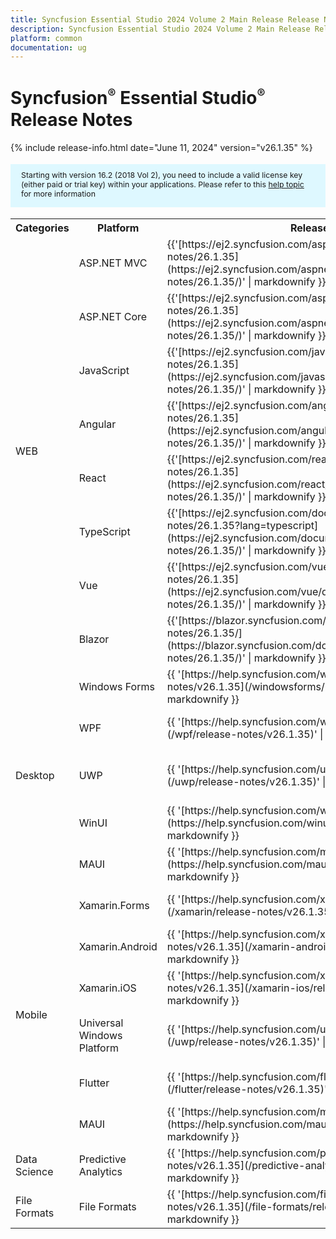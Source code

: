```yaml
---
title: Syncfusion Essential Studio 2024 Volume 2 Main Release Release Notes  
description: Syncfusion Essential Studio 2024 Volume 2 Main Release Release Notes  
platform: common
documentation: ug
---
```


# Syncfusion<sup style="font-size:70%">&reg;</sup> Essential Studio<sup style="font-size:70%">&reg;</sup>  Release Notes  

{% include release-info.html date="June 11, 2024"   version="v26.1.35" %} 

<style>
#license {
    font-size: .88em!important;
margin-top: 1.5em;     margin-bottom: 1.5em;
    background-color: #def8ff;
    padding: 10px 17px 14px;
}
</style>

<div id="license">
Starting with version 16.2 (2018 Vol 2), you need to include a valid license key (either paid or trial key) within your applications. 
Please refer to this <a href="/common/essential-studio/licensing/license-key">help topic</a> for more information 
</div>



<table>
<tr>
<th>
Categories</th><th>
Platform</th><th>
Release Notes</th><th>
Read Me</th></tr>
<tr>
<td rowspan="8">
WEB 
</td>
<td>
ASP.NET MVC
</td>
<td>{{'[https://ej2.syncfusion.com/aspnetmvc/documentation/release-notes/26.1.35](https://ej2.syncfusion.com/aspnetmvc/documentation/release-notes/26.1.35/)' | markdownify }}
</td>
<td>{{'[http://files2.syncfusion.com/Installs/v26.1.35/ReadMe/web/ASPMVC.html](http://files2.syncfusion.com/Installs/v26.1.35/ReadMe/web/ASPMVC.html)' | markdownify }}
</td>
</tr>
<tr>
<td>
ASP.NET Core	
</td>
<td>{{'[https://ej2.syncfusion.com/aspnetcore/documentation/release-notes/26.1.35](https://ej2.syncfusion.com/aspnetcore/documentation/release-notes/26.1.35/)' | markdownify }}
</td>
<td>{{'[http://files2.syncfusion.com/Installs/v26.1.35/ReadMe/web/ASPNETCORE.html](http://files2.syncfusion.com/Installs/v26.1.35/ReadMe/web/ASPNETCORE.html)' | markdownify }}
</td>
</tr>
<tr>
<td>
JavaScript
</td>
<td>{{'[https://ej2.syncfusion.com/javascript/documentation/release-notes/26.1.35](https://ej2.syncfusion.com/javascript/documentation/release-notes/26.1.35/)' | markdownify }}
</td>
<td>{{'[http://files2.syncfusion.com/Installs/v26.1.35/ReadMe/web/JavaScript.html](http://files2.syncfusion.com/Installs/v26.1.35/ReadMe/web/JavaScript.html)' | markdownify }}
</td>
</tr>
<tr>
<td>
Angular
</td>
<td>{{'[https://ej2.syncfusion.com/angular/documentation/release-notes/26.1.35](https://ej2.syncfusion.com/angular/documentation/release-notes/26.1.35/)' | markdownify }}
</td>
<td>{{'[http://files2.syncfusion.com/Installs/v26.1.35/ReadMe/web/Angular.html](http://files2.syncfusion.com/Installs/v26.1.35/ReadMe/web/Angular.html)' | markdownify }}
</td>
</tr>
<tr>
<td>
React
</td>
<td>{{'[https://ej2.syncfusion.com/react/documentation/release-notes/26.1.35](https://ej2.syncfusion.com/react/documentation/release-notes/26.1.35/)' | markdownify }}
</td>
<td>{{'[http://files2.syncfusion.com/Installs/v26.1.35/ReadMe/web/React.html](http://files2.syncfusion.com/Installs/v26.1.35/ReadMe/web/React.html)' | markdownify }}
</td>
</tr>
<tr>
<td>
TypeScript
</td>
<td>{{'[https://ej2.syncfusion.com/documentation/release-notes/26.1.35?lang=typescript](https://ej2.syncfusion.com/documentation/release-notes/26.1.35/)' | markdownify }}
</td>
<td>{{'[http://files2.syncfusion.com/Installs/v26.1.35/ReadMe/web/TypeScript.html](http://files2.syncfusion.com/Installs/v26.1.35/ReadMe/web/TypeScript.html)' | markdownify }}
</td>
</tr>
<tr>
<td>
Vue
</td>
<td>{{'[https://ej2.syncfusion.com/vue/documentation/release-notes/26.1.35](https://ej2.syncfusion.com/vue/documentation/release-notes/26.1.35/)' | markdownify }}
</td>
<td>{{'[http://files2.syncfusion.com/Installs/v26.1.35/ReadMe/web/Vue.html](http://files2.syncfusion.com/Installs/v26.1.35/ReadMe/web/Vue.html)' | markdownify }}
</td>
</tr>
<tr>
<td>
Blazor
</td>
<td>{{'[https://blazor.syncfusion.com/documentation/release-notes/26.1.35/](https://blazor.syncfusion.com/documentation/release-notes/26.1.35/)' | markdownify }}
</td>
<td>{{'[http://files2.syncfusion.com/Installs/v26.1.35/ReadMe/web/Blazor.html](http://files2.syncfusion.com/Installs/v26.1.35/ReadMe/web/Blazor.html)' | markdownify }}
</td>
</tr>
<tr>
<td rowspan="5">
Desktop
</td>
<td>
Windows Forms
</td>
<td>{{ '[https://help.syncfusion.com/windowsforms/release-notes/v26.1.35](/windowsforms/release-notes/v26.1.35)' | markdownify }}
</td>
<td>{{ '[http://files2.syncfusion.com/Installs/v26.1.35/ReadMe/WindowsForms.html](http://files2.syncfusion.com/Installs/v26.1.35/ReadMe/WindowsForms.html)' | markdownify }}
</td>
</tr>
<tr>
<td>
WPF
</td>
<td>{{ '[https://help.syncfusion.com/wpf/release-notes/v26.1.35](/wpf/release-notes/v26.1.35)' | markdownify }}
</td>
<td>{{ '[http://files2.syncfusion.com/Installs/v26.1.35/ReadMe/WPF.html](http://files2.syncfusion.com/Installs/v26.1.35/ReadMe/WPF.html)' | markdownify }}
</td>
</tr>
<tr>
<td>
UWP
</td>
<td>{{ '[https://help.syncfusion.com/uwp/release-notes/v26.1.35](/uwp/release-notes/v26.1.35)' | markdownify }}
</td>
<td>{{ '[http://files2.syncfusion.com/Installs/v26.1.35/ReadMe/UniversalWindows.html](http://files2.syncfusion.com/Installs/v26.1.35/ReadMe/UniversalWindows.html)' | markdownify }}
</td>
</tr>
<tr>
<td>
WinUI
</td>
<td>{{ '[https://help.syncfusion.com/winui/release-notes/v26.1.35](https://help.syncfusion.com/winui/release-notes/v26.1.35)' | markdownify }}
</td>
<td>{{ '[http://files2.syncfusion.com/Installs/v26.1.35/ReadMe/WinUI.html](http://files2.syncfusion.com/Installs/v26.1.35/ReadMe/WinUI.html)' | markdownify }}
</td>
</tr>
<tr>
<td>
MAUI
</td>
<td>{{ '[https://help.syncfusion.com/maui/release-notes/v26.1.35](https://help.syncfusion.com/maui/release-notes/v26.1.35)' | markdownify }}
</td>
<td>{{ '[http://files2.syncfusion.com/Installs/v26.1.35/ReadMe/.NETMAUI.html](http://files2.syncfusion.com/Installs/v26.1.35/ReadMe/.NETMAUI.html)' | markdownify }}
</td>
</tr>
<tr>
<td rowspan="6">
Mobile
</td>
<td>
Xamarin.Forms
</td>
<td>{{ '[https://help.syncfusion.com/xamarin/release-notes/v26.1.35](/xamarin/release-notes/v26.1.35)' | markdownify }}
</td>
<td>{{ '[http://files2.syncfusion.com/Installs/v26.1.35/ReadMe/Xamarin_Forms.html](http://files2.syncfusion.com/Installs/v26.1.35/ReadMe/Xamarin_Forms.html)' | markdownify }}
</td>
</tr>
<tr>
<td>
Xamarin.Android
</td>
<td>{{ '[https://help.syncfusion.com/xamarin-android/release-notes/v26.1.35](/xamarin-android/release-notes/v26.1.35)' | markdownify }}
</td>
<td>{{ '[http://files2.syncfusion.com/Installs/v26.1.35/ReadMe/Xamarin_Forms.html](http://files2.syncfusion.com/Installs/v26.1.35/ReadMe/Xamarin_Forms.html)' | markdownify }}
</td>
</tr>
<tr>
<td>
Xamarin.iOS
</td>
<td>{{ '[https://help.syncfusion.com/xamarin-ios/release-notes/v26.1.35](/xamarin-ios/release-notes/v26.1.35)' | markdownify }}
</td>
<td>{{ '[http://files2.syncfusion.com/Installs/v26.1.35/ReadMe/Xamarin_Forms.html](http://files2.syncfusion.com/Installs/v26.1.35/ReadMe/Xamarin_Forms.html)' | markdownify }}
</td>
</tr>
<tr>
<td>
Universal Windows Platform
</td>
<td>{{ '[https://help.syncfusion.com/uwp/release-notes/v26.1.35](/uwp/release-notes/v26.1.35)' | markdownify }}
</td>
<td>{{ '[http://files2.syncfusion.com/Installs/v26.1.35/ReadMe/UniversalWindows.html](http://files2.syncfusion.com/Installs/v26.1.35/ReadMe/UniversalWindows.html)' | markdownify }}
</td>
</tr>
<tr>
<td>
Flutter
</td>
<td>{{ '[https://help.syncfusion.com/flutter/release-notes/v26.1.35](/flutter/release-notes/v26.1.35)' | markdownify }}
</td>
<td>{{ '[http://files2.syncfusion.com/Installs/v26.1.35/ReadMe/Flutter.html](http://files2.syncfusion.com/Installs/v26.1.35/ReadMe/Flutter.html)' | markdownify }}
</td>
</tr>
<tr>
<td>
MAUI
</td>
<td>{{ '[https://help.syncfusion.com/maui/release-notes/v26.1.35](https://help.syncfusion.com/maui/release-notes/v26.1.35)' | markdownify }}
</td>
<td>{{ '[http://files2.syncfusion.com/Installs/v26.1.35/ReadMe/.NETMAUI.html](http://files2.syncfusion.com/Installs/v26.1.35/ReadMe/.NETMAUI.html)' | markdownify }}
</td>
</tr>



<tr>
<td>
Data Science
</td>
<td>
Predictive Analytics
</td>
<td>{{ '[https://help.syncfusion.com/predictive-analytics/release-notes/v26.1.35](/predictive-analytics/release-notes/v26.1.35)' | markdownify }}
</td>
<td>
</td>
</tr>
<tr>
<td>
File Formats
</td>
<td>
File Formats
</td>
<td>{{ '[https://help.syncfusion.com/file-formats/release-notes/v26.1.35](/file-formats/release-notes/v26.1.35)' | markdownify }}
</td>
<td>
</td>
</tr>
</table>